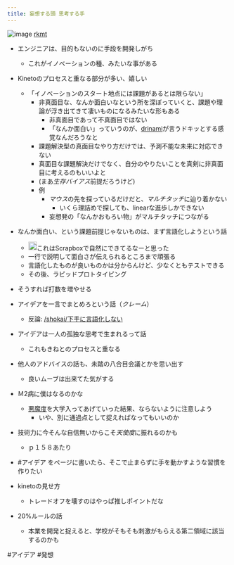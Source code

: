 ```yaml
---
title: 妄想する頭 思考する手
---
```


![image](https://ebookstore.sony.jp/photo/LT00014275/LT000142757001208803_XLARGE.jpg)
[rkmt](rkmt.md)

* エンジニアは、目的もないのに手段を開発しがち
  
  * これがイノベーションの種、みたいな事がある
* Kinetoのプロセスと重なる部分が多い、嬉しい
  
  * 「イノベーションのスタート地点には課題があるとは限らない」
    * 非真面目な、なんか面白いなという所を深ぼっていくと、課題や理論が浮き出てきて凄いものになるみたいな形もある
      * 非真面目であって不真面目ではない
      * 「なんか面白い」っていうのが、[drinami](drinami.md)が言うドキッとする感覚なんだろうなと
    * 課題解決型の真面目なやり方だけでは、予測不能な未来に対応できない
    * 真面目な課題解決だけでなく、自分のやりたいことを真剣に非真面目に考えるのもいいよと
    * (まあ*生存バイアス*前提だろうけど)
    * 例
      * *マウス*の先を探っているだけだと、*マルチタッチ*に辿り着かない
        * いくら理詰めで探しても、linearな進歩しかできない
      * 妄想発の「なんかおもろい物」がマルチタッチにつながる
* なんか面白い、という課題前提じゃないものは、まず言語化しようという話
  
  * <img src='https://scrapbox.io/api/pages/blu3mo-public/blu3mo/icon' alt='blu3mo.icon' height="19.5"/>これはScrapboxで自然にできてるなーと思った
  * 一行で説明して面白さが伝えられるところまで頑張る
  * 言語化したものが良いものかは分からんけど、少なくともテストできる
  * その後、ラピッドプロトタイピング
* そうすれば打数を増やせる

* アイデアを一言でまとめろという話（*クレーム*）
  
  * 反論: [/shokai/下手に言語化しない](https://scrapbox.io/shokai/下手に言語化しない)
* アイデアは一人の孤独な思考で生まれるって話
  
  * これもきねとのプロセスと重なる
* 他人のアドバイスの話も、未踏の八合目会議とかを思い出す
  
  * 良いムーブは出来てた気がする
* Ｍ2病に僕はなるのかな
  
  * [悪魔度](%E6%82%AA%E9%AD%94%E5%BA%A6.md)を大学入ってあげていった結果、ならないように注意しよう
    * いや、別に通過点として捉えればなってもいいのか
* 技術力に今そんな自信無いからこそ*天使度*に振れるのかも
  
  * ｐ１５８あたり
* \#アイデア をページに書いたら、そこで止まらずに手を動かすような習慣を作りたい

* kinetoの見せ方
  
  * トレードオフを壊すのはやっぱ推しポイントだな
* 20%ルールの話
  
  * 本業を開発と捉えると、学校がそもそも刺激がもらえる第二領域に該当するのかも

\#アイデア #発想
